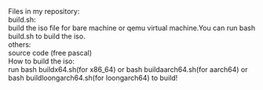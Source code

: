 Files in my repository:  
build.sh:  
build the iso file for bare machine or qemu virtual machine.You can run bash build.sh to build the iso.  
others:  
source code (free pascal)  
How to build the iso:  
run bash buildx64.sh(for x86_64) or bash buildaarch64.sh(for aarch64) or bash buildloongarch64.sh(for loongarch64) to build!  
